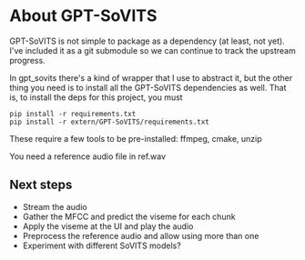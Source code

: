 # About GPT-SoVITS
GPT-SoVITS is not simple to package as a dependency (at least, not yet). I've included it as a git submodule so we can continue to track the upstream progress.

In gpt_sovits there's a kind of wrapper that I use to abstract it, but the other thing you need is to install all the GPT-SoVITS dependencies as well. That is, to install the deps for this project, you must
```
pip install -r requirements.txt
pip install -r extern/GPT-SoVITS/requirements.txt
```
These require a few tools to be pre-installed: ffmpeg, cmake, unzip

You need a reference audio file in ref.wav

## Next steps
   * Stream the audio
   * Gather the MFCC and predict the viseme for each chunk
   * Apply the viseme at the UI and play the audio
   * Preprocess the reference audio and allow using more than one
   * Experiment with different SoVITS models?
